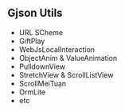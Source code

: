 ## Gjson Utils

* URL SCheme
* GiftPlay
* WebJsLocalInteraction
* ObjectAnim & ValueAnimation 
* PulldownView
* StretchView & ScrollListView
* ScrollMeiTuan
* OrmLite
* etc

 
